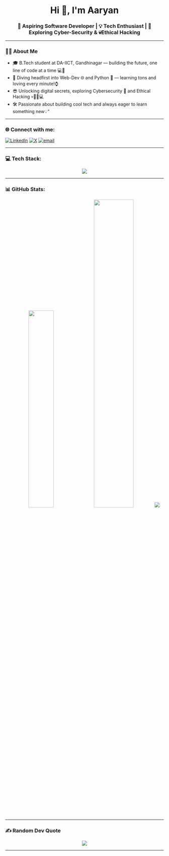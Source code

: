 <h1 align="center">Hi 👋, I'm Aaryan</h1>
<h3 align="center">🚀 Aspiring Software Developer | 💡 Tech Enthusiast | 🔎 Exploring Cyber-Security & 💀Ethical Hacking</h3>

---

### 👨‍💻 **About Me**

- 🎓 B.Tech student at DA-IICT, Gandhinagar — building the future, one line of code at a time 💻🚀 
- 🔎 Diving headfirst into Web-Dev 🌐 and Python 🐍 — learning tons and loving every minute!⌚
- 😎 Unlocking digital secrets, exploring Cybersecurity 🔐 and Ethical Hacking 💀🕵️‍♂️💻
- 🛠️ Passionate about building cool tech and always eager to learn something new💡"

---

### 🌐 Connect with me:
[![LinkedIn](https://skillicons.dev/icons?i=linkedin)](https://www.linkedin.com/in/aaryan-modi-5153b3315/) [![X](https://skillicons.dev/icons?i=twitter)](https://x.com/AaryanSpdev) [![email](https://skillicons.dev/icons?i=gmail)](mailto:aaryan.spdev@gmail.com) 

---

### 💻 Tech Stack:
<div align = "center">
  <img src="https://skillicons.dev/icons?i=html,css,js,c,cpp,md,py,linux,git,github" />
</div>

---

### 📊 GitHub Stats:
<div align="center">
  <img width = "40%" src="https://github-readme-stats.vercel.app/api?username=Aaryan-Modi&theme=neon&hide_border=false&include_all_commits=true&count_private=false" />
  <img width = "50%" src="https://nirzak-streak-stats.vercel.app/?user=Aaryan-Modi&theme=neon&hide_border=false" />
  <img src="https://github-readme-stats.vercel.app/api/top-langs/?username=Aaryan-Modi&theme=neon&hide_border=false&include_all_commits=true&count_private=false&layout=compact" />
</div>

---

### ✍️ Random Dev Quote

<div align="center">
  <img height = auto src="https://quotes-github-readme.vercel.app/api?type=horizontal&theme=radical" />
</div>

---
